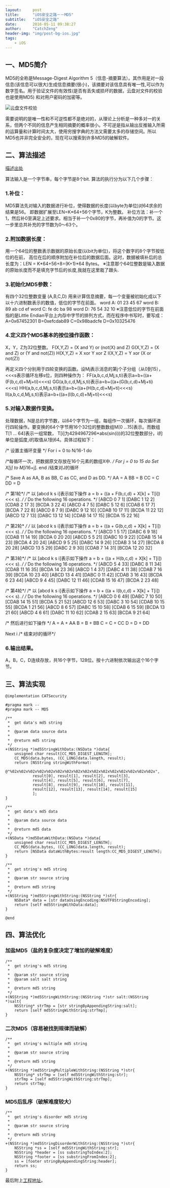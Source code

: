 ```yaml
---
layout:     post
title:      "iOS安全之路－－MD5"
subtitle:   "iOS安全之路"
date:       2016-05-11 09:38:27 
author:     "CatchZeng"
header-img: "img/post-bg-ios.jpg"
tags:
    - iOS
---
```

<span id="busuanzi_container_page_pv"></span>

##  一、MD5简介
MD5的全称是Message-Digest Algorithm 5（信息-摘要算法）。其作用是对一段信息(该信息可以很大)生成信息摘要(很小)，该摘要对该信息具有唯一性,可以作为数字签名。用于验证文件的有效性(是否有丢失或损坏的数据，云盘对文件的校验也是使用MD5) 和对用户密码的加密等。

![云盘文件校验](/img/in-post/post-security/md5.jpg)

需要说明的是唯一性和不可逆性都不是绝对的，从理论上分析是一种多对一的关系，但两个不同的信息产生相同摘要的概率很小。不可逆是指从输出反推输入所需的运算量和计算时间太大，使用穷搜字典的方法又需要太多的存储空间。所以MD5也并非完全安全的，现在可以搜索到许多MD5的破解软件。

## 二、算法描述
[描述出处](http://dev.21tx.com/2004/12/16/13075.shtml)

算法输入是一个字节串，每个字节是8个bit. 
算法的执行分为以下几个步骤：

### 1.补位：
MD5算法先对输入的数据进行补位，使得数据的长度(以byte为单位)对64求余的结果是56。
即数据扩展至LEN=K*64+56个字节，K为整数。
补位方法：补一个1，然后补0至满足上述要求。相当于补一个0x80的字节，再补值为0的字节。这一步里总共补充的字节数为0～63个。

### 2.附加数据长度：
用一个64位的整数表示数据的原始长度(以bit为单位)，将这个数字的8个字节按低位的在前，
高位在后的顺序附加在补位后的数据后面。这时，数据被填补后的总长度为：LEN = K*64+56+8=(K+1)*64 Bytes。
※注意那个64位整数是输入数据的原始长度而不是填充字节后的长度,我就在这里栽了跟头.

### 3.初始化MD5参数：
有四个32位整数变量 (A,B,C,D) 用来计算信息摘要，每一个变量被初始化成以下以十六进制数表示的数值，低位的字节在前面。
  word A: 01 23 45 67
  word B: 89 ab cd ef
  word C: fe dc ba 98
  word D: 76 54 32 10
※注意低位的字节在前面指的是Little Endian平台上内存中字节的排列方式，而在程序中书写时，要写成：
  A=0x67452301
  B=0xefcdab89
  C=0x98badcfe
  D=0x10325476

### 4.定义四个MD5基本的按位操作函数： 
X，Y，Z为32位整数。 
  F(X,Y,Z) = (X and Y) or (not(X) and Z)
  G(X,Y,Z) = (X and Z) or (Y and not(Z))
  H(X,Y,Z) = X xor Y xor Z
  I(X,Y,Z) = Y xor (X or not(Z))

再定义四个分别用于四轮变换的函数。设Mj表示消息的第j个子分组（从0到15），<<<s表示循环左移s位，则四种操作为：
  FF(a,b,c,d,Mj,s,ti)表示a=b+((a+(F(b,c,d)+Mj+ti)<<<s)
  GG(a,b,c,d,Mj,s,ti)表示a=b+((a+(G(b,c,d)+Mj+ti)<<<s)
  HH(a,b,c,d,Mj,s,ti)表示a=b+((a+(H(b,c,d)+Mj+ti)<<<s)
  II(a,b,c,d,Mj,s,ti)表示a=b+((a+(I(b,c,d)+Mj+ti)<<<s)


### 5.对输入数据作变换。
处理数据，N是总的字节数，以64个字节为一组，每组作一次循环，每次循环进行四轮操作。要变换的64个字节用16个32位的整数数组M[0 ...15]表示。而数组T[1 ... 64]表示一组常数， T[i]为4294967296*abs(sin(i))的32位整数部分，i的单位是弧度,i的取值从1到64。具体过程如下：

/* 设置主循环变量 */
For i = 0 to N/16-1 do

/*每循环一次，把数据原文存放在16个元素的数组X中. */
For j = 0 to 15 do
Set X[j] to M[i*16+j].
end /结束对J的循环

/* Save A as AA, B as BB, C as CC, and D as DD.
*/
AA = A
BB = B
CC = C
DD = D

/* 第1轮*/
/* 以 [abcd k s i]表示如下操作
a = b + ((a + F(b,c,d) + X[k] + T[i]) <<< s). */
/* Do the following 16 operations. */
[ABCD  0  7  1]  [DABC  1 12  2]  [CDAB  2 17  3]  [BCDA  3 22  4]
[ABCD  4  7  5]  [DABC  5 12  6]  [CDAB  6 17  7]  [BCDA  7 22  8]
[ABCD  8  7  9]  [DABC  9 12 10]  [CDAB 10 17 11]  [BCDA 11 22 12]
[ABCD 12  7 13]  [DABC 13 12 14]  [CDAB 14 17 15]  [BCDA 15 22 16]


/* 第2轮* */
/* 以 [abcd k s i]表示如下操作
a = b + ((a + G(b,c,d) + X[k] + T[i]) <<< s). */
/* Do the following 16 operations. */
[ABCD  1  5 17]  [DABC  6  9 18]  [CDAB 11 14 19]  [BCDA  0 20 20]
[ABCD  5  5 21]  [DABC 10  9 22]  [CDAB 15 14 23]  [BCDA  4 20 24]
[ABCD  9  5 25]  [DABC 14  9 26]  [CDAB  3 14 27]  [BCDA  8 20 28]
[ABCD 13  5 29]  [DABC  2  9 30]  [CDAB  7 14 31]  [BCDA 12 20 32]

/* 第3轮*/
/* 以 [abcd k s i]表示如下操作
a = b + ((a + H(b,c,d) + X[k] + T[i]) <<< s). */
/* Do the following 16 operations. */
[ABCD  5  4 33]  [DABC  8 11 34]  [CDAB 11 16 35]  [BCDA 14 23 36]
[ABCD  1  4 37]  [DABC  4 11 38]  [CDAB  7 16 39]  [BCDA 10 23 40]
[ABCD 13  4 41]  [DABC  0 11 42]  [CDAB  3 16 43]  [BCDA  6 23 44]
[ABCD  9  4 45]  [DABC 12 11 46]  [CDAB 15 16 47]  [BCDA  2 23 48]


/* 第4轮*/
/* 以 [abcd k s i]表示如下操作
a = b + ((a + I(b,c,d) + X[k] + T[i]) <<< s). */
/* Do the following 16 operations. */
[ABCD  0  6 49]  [DABC  7 10 50]  [CDAB 14 15 51]  [BCDA  5 21 52]
[ABCD 12  6 53]  [DABC  3 10 54]  [CDAB 10 15 55]  [BCDA  1 21 56]
[ABCD  8  6 57]  [DABC 15 10 58]  [CDAB  6 15 59]  [BCDA 13 21 60]
[ABCD  4  6 61]  [DABC 11 10 62]  [CDAB  2 15 63]  [BCDA  9 21 64]

/* 然后进行如下操作 */
A = A + AA
B = B + BB
C = C + CC
D = D + DD

Next i /* 结束对I的循环*/

### 6.输出结果。
A，B，C，D连续存放，共16个字节，128位。按十六进制依次输出这个16个字节。

##  三、算法实现
```
@implementation CATSecurity

#pragma mark --
#pragma mark -- MD5

/**
 *  get data's md5 string
 *
 *  @param data source data
 *
 *  @return md5 string
 */
+(NSString *)md5StringWithData:(NSData *)data{
    unsigned char result[CC_MD5_DIGEST_LENGTH];
    CC_MD5(data.bytes, (CC_LONG)data.length, result);
    return [NSString stringWithFormat:
            @"%02x%02x%02x%02x%02x%02x%02x%02x%02x%02x%02x%02x%02x%02x%02x%02x",
            result[0], result[1], result[2], result[3],
            result[4], result[5], result[6], result[7],
            result[8], result[9], result[10], result[11],
            result[12], result[13], result[14], result[15]
            ];
}

/**
 *  get data's md5 data
 *
 *  @param data source data
 *
 *  @return md5 data
 */
+(NSData *)md5DataWithData:(NSData *)data{
    unsigned char result[CC_MD5_DIGEST_LENGTH];
    CC_MD5(data.bytes, (CC_LONG)data.length, result);
    return [NSData dataWithBytes:result length:CC_MD5_DIGEST_LENGTH];
}

/**
 *  get string's md5 string
 *
 *  @param str source string
 *
 *  @return md5 string
 */
+(NSString *)md5StringWithString:(NSString *)str{
    NSData* data = [str dataUsingEncoding:NSUTF8StringEncoding];
    return [self md5StringWithData:data];
}

@end

```

##  四、算法优化

### 加盐MD5（盐的复杂度决定了增加的破解难度）
```
/**
 *  get string's md5 string
 *
 *  @param str source string
 *  @param salt salt string
 *
 *  @return md5 string
 */
+(NSString *)md5StringWithString:(NSString *)str salt:(NSString *)salt{
    NSString* strTmp = [str stringByAppendingString:salt];
    return [self md5StringWithString:strTmp];
}

```

### 二次MD5（容易被找到规律而破解）

```
/**
 *  get string's multiple md5 string
 *
 *  @param str source string
 *
 *  @return md5 string
 */
+(NSString *)md5StringMultipleWithString:(NSString *)str{
    NSString* strTmp = [self md5StringWithString:str];
    strTmp = [self md5StringWithString:strTmp];
    return strTmp;
}
```

### MD5后乱序（破解难度较大）
```
/**
 *  get string's disorder md5 string
 *
 *  @param str source string
 *
 *  @return md5 string
 */
+(NSString *)md5StringDisorderWithString:(NSString *)str{
    NSString *ss = [self md5StringWithString:str];
    NSString *header = [ss substringToIndex:2];
    NSString *footer = [ss substringFromIndex:2];
    ss = [footer stringByAppendingString:header];
    return ss;
}
```
最后附上[工程地址](https://github.com/CatchZeng/CATSecurity)。
